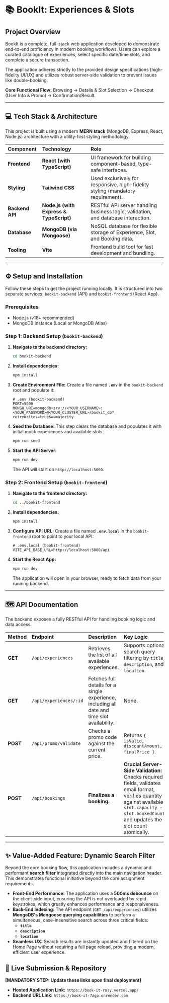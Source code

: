 # 📚 BookIt: Experiences & Slots

## Project Overview

BookIt is a complete, full-stack web application developed to demonstrate end-to-end proficiency in modern booking workflows. Users can explore a curated catalogue of experiences, select specific date/time slots, and complete a secure transaction.

The application adheres strictly to the provided design specifications (high-fidelity UI/UX) and utilizes robust server-side validation to prevent issues like double-booking.

**Core Functional Flow:** Browsing $\rightarrow$ Details & Slot Selection $\rightarrow$ Checkout (User Info & Promo) $\rightarrow$ Confirmation/Result.

***

## 💻 Tech Stack & Architecture

This project is built using a modern **MERN stack** (MongoDB, Express, React, Node.js) architecture with a utility-first styling methodology.

| Component | Technology | Role |
| :--- | :--- | :--- |
| **Frontend** | **React (with TypeScript)** | UI framework for building component-based, type-safe interfaces. |
| **Styling** | **Tailwind CSS** | Used exclusively for responsive, high-fidelity styling (mandatory requirement). |
| **Backend API** | **Node.js (with Express & TypeScript)** | RESTful API server handling business logic, validation, and database interaction. |
| **Database** | **MongoDB (via Mongoose)** | NoSQL database for flexible storage of Experience, Slot, and Booking data. |
| **Tooling** | **Vite** | Frontend build tool for fast development and bundling. |

***

## ⚙️ Setup and Installation

Follow these steps to get the project running locally. It is structured into two separate services: `bookit-backend` (API) and `bookit-frontend` (React App).

### Prerequisites
* Node.js (v18+ recommended)
* MongoDB Instance (Local or MongoDB Atlas)

### Step 1: Backend Setup (`bookit-backend`)

1.  **Navigate to the backend directory:**
    ```bash
    cd bookit-backend
    ```

2.  **Install dependencies:**
    ```bash
    npm install
    ```

3.  **Create Environment File:** Create a file named **`.env`** in the `bookit-backend` root and populate it:
    ```env
    # .env (bookit-backend)
    PORT=5000
    MONGO_URI=mongodb+srv://<YOUR_USERNAME>:<YOUR_PASSWORD>@<YOUR_CLUSTER_URL>/bookit_db?retryWrites=true&w=majority
    ```

4.  **Seed the Database:** This step clears the database and populates it with initial mock experiences and available slots.
    ```bash
    npm run seed
    ```

5.  **Start the API Server:**
    ```bash
    npm run dev
    ```
    The API will start on `http://localhost:5000`.

### Step 2: Frontend Setup (`bookit-frontend`)

1.  **Navigate to the frontend directory:**
    ```bash
    cd ../bookit-frontend
    ```

2.  **Install dependencies:**
    ```bash
    npm install
    ```

3.  **Configure API URL:** Create a file named **`.env.local`** in the `bookit-frontend` root to point to your local API:
    ```env
    # .env.local (bookit-frontend)
    VITE_API_BASE_URL=http://localhost:5000/api 
    ```

4.  **Start the React App:**
    ```bash
    npm run dev
    ```
    The application will open in your browser, ready to fetch data from your running backend.

***

## 🗺️ API Documentation

The backend exposes a fully RESTful API for handling booking logic and data access.

| Method | Endpoint | Description | Key Logic |
| :--- | :--- | :--- | :--- |
| **GET** | `/api/experiences` | Retrieves the list of all available experiences. | Supports optional search query filtering by `title`, `description`, and `location`. |
| **GET** | `/api/experiences/:id` | Fetches full details for a single experience, including all date and time slot availability. | None. |
| **POST**| `/api/promo/validate` | Checks a promo code against the current price. | Returns `{ isValid, discountAmount, finalPrice }`. |
| **POST**| `/api/bookings` | **Finalizes a booking.** | **Crucial Server-Side Validation:** Checks required fields, validates email format, verifies quantity against available `slot.capacity - slot.bookedCount`, and updates the slot count atomically. |

***

## ✨ Value-Added Feature: Dynamic Search Filter

Beyond the core booking flow, this application includes a dynamic and performant **search filter** integrated directly into the main navigation header. This demonstrates functional initiative beyond the core assignment requirements.

* **Front-End Performance:** The application uses a **500ms debounce** on the client-side input, ensuring the API is not overloaded by rapid keystrokes, which greatly enhances performance and responsiveness.
* **Back-End Indexing:** The API endpoint (`GET /api/experiences`) utilizes **MongoDB's Mongoose querying capabilities** to perform a simultaneous, case-insensitive search across three critical fields:
    * **`title`**
    * **`description`**
    * **`location`**
* **Seamless UX:** Search results are instantly updated and filtered on the Home Page without requiring a full page reload, providing a modern, efficient user experience.

## 🌟 Live Submission & Repository

**[MANDATORY STEP: Update these links upon final deployment]**

* **Hosted Application Link:** `https://book-it-rosy.vercel.app/`
* **Backend URL Link:** `https://book-it-7agp.onrender.com`

